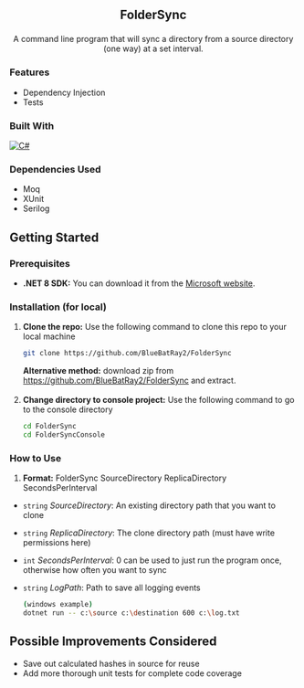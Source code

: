 <div style="text-align: center;">

<h2 align="center">

FolderSync
</h2>

  <p style="text-align: center;">
    A command line program that will sync a directory from a source directory (one way) at a set interval.
  </p>
</div>

### Features
* Dependency Injection
* Tests

### Built With
[![C#]][C#-url]

### Dependencies Used
* Moq
* XUnit
* Serilog

<!-- GETTING STARTED -->
## Getting Started

### Prerequisites
* **.NET 8 SDK:** You can download it from the [Microsoft website](https://dotnet.microsoft.com/download).

### Installation (for local)

1. **Clone the repo:** Use the following command to clone this repo to your local machine
   ```sh
   git clone https://github.com/BlueBatRay2/FolderSync
   ```
   **Alternative method:** download zip from https://github.com/BlueBatRay2/FolderSync and extract.
   <br/><br/>
2. **Change directory to console project:** Use the following command to go to the console directory
   ```sh
   cd FolderSync
   cd FolderSyncConsole
   ```

### How to Use
1. **Format:** FolderSync SourceDirectory ReplicaDirectory SecondsPerInterval

* `string` *SourceDirectory*: An existing directory path that you want to clone
* `string` *ReplicaDirectory*: The clone directory path (must have write permissions here)
* `int` *SecondsPerInterval*: 0 can be used to just run the program once, otherwise how often you want to sync
* `string` *LogPath*: Path to save all logging events
 
   ```sh
  (windows example)
   dotnet run -- c:\source c:\destination 600 c:\log.txt
   ```

[C#]: https://img.shields.io/badge/c%23-%23239120.svg?style=for-the-badge&logo=c-sharp&logoColor=white
[C#-url]: https://learn.microsoft.com/en-us/dotnet/csharp/

## Possible Improvements Considered

- Save out calculated hashes in source for reuse
- Add more thorough unit tests for complete code coverage



